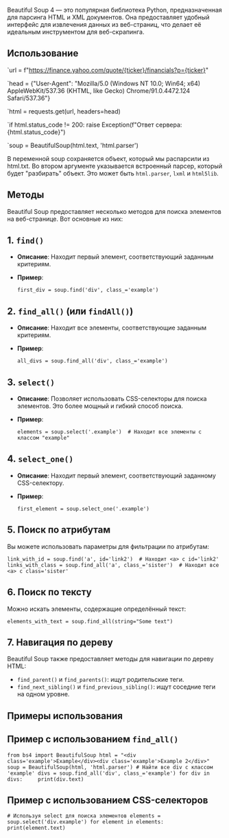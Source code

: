 
Beautiful Soup 4 — это популярная библиотека Python, предназначенная для парсинга HTML и XML документов. Она предоставляет удобный интерфейс для извлечения данных из веб-страниц, что делает её идеальным инструментом для веб-скрапинга.

## Использование

`url = f"https://finance.yahoo.com/quote/{ticker}/financials?p={ticker}"

`head = {"User-Agent": "Mozilla/5.0 (Windows NT 10.0; Win64; x64) AppleWebKit/537.36 (KHTML, like Gecko) Chrome/91.0.4472.124 Safari/537.36"}

`html = requests.get(url, headers=head)

`if html.status_code != 200: raise Exception(f"Ответ сервера: {html.status_code}")

`soup = BeautifulSoup(html.text, 'html.parser')

В переменной soup сохраняется объект, который мы распарсили из html.txt. Во втором аргументе указывается встроенный парсер, который будет "разбирать" объект. Это может быть `html.parser`, `lxml` и `html5lib`.

## Методы

Beautiful Soup предоставляет несколько методов для поиска элементов на веб-странице. Вот основные из них:

## 1. `find()`

- **Описание**: Находит первый элемент, соответствующий заданным критериям.
- **Пример**:
    
    `first_div = soup.find('div', class_='example')`
    
## 2. `find_all()` (или `findAll()`)

- **Описание**: Находит все элементы, соответствующие заданным критериям.
- **Пример**:
    
    `all_divs = soup.find_all('div', class_='example')`
    

## 3. `select()`

- **Описание**: Позволяет использовать CSS-селекторы для поиска элементов. Это более мощный и гибкий способ поиска.
- **Пример**:
    
    `elements = soup.select('.example')  # Находит все элементы с классом "example"`
    

## 4. `select_one()`

- **Описание**: Находит первый элемент, соответствующий заданному CSS-селектору.
- **Пример**:
    
    `first_element = soup.select_one('.example')`
    

## 5. Поиск по атрибутам

Вы можете использовать параметры для фильтрации по атрибутам:

`link_with_id = soup.find('a', id='link2')  # Находит <a> с id='link2' links_with_class = soup.find_all('a', class_='sister')  # Находит все <a> с class='sister'`

## 6. Поиск по тексту

Можно искать элементы, содержащие определённый текст:

`elements_with_text = soup.find_all(string="Some text")`

## 7. Навигация по дереву

Beautiful Soup также предоставляет методы для навигации по дереву HTML:

- `find_parent()` и `find_parents()`: ищут родительские теги.
- `find_next_sibling()` и `find_previous_sibling()`: ищут соседние теги на одном уровне.

## Примеры использования

## Пример с использованием `find_all()`

`from bs4 import BeautifulSoup html = "<div class='example'>Example</div><div class='example'>Example 2</div>" soup = BeautifulSoup(html, 'html.parser') # Найти все div с классом 'example' divs = soup.find_all('div', class_='example') for div in divs:     print(div.text)`

## Пример с использованием CSS-селекторов

`# Используя select для поиска элементов elements = soup.select('div.example') for element in elements:     print(element.text)`